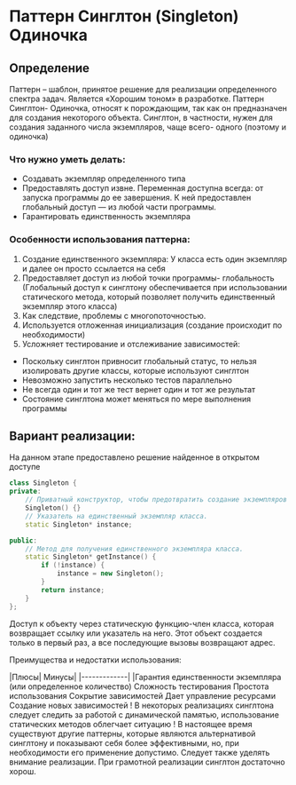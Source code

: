 # Паттерн Синглтон (Singleton) Одиночка
## Определение


Паттерн – шаблон, принятое решение для реализации определенного спектра задач. Является «Хорошим тоном» в разработке.
Паттерн Синглтон- Одиночка, относят к порождающим, так как он предназначен для создания некоторого объекта. Синглтон, в частности, нужен для создания заданного числа экземпляров, чаще всего- одного (поэтому и одиночка)

### Что нужно уметь делать:
-	Создавать экземпляр определенного типа
-	Предоставлять доступ извне. Переменная доступна всегда: от запуска программы до ее завершения. К ней предоставлен глобальный доступ — из любой части программы.
-	Гарантировать единственность экземпляра
### Особенности использования паттерна:
1.	Создание единственного экземпляра: У класса есть один экземпляр и далее он просто ссылается на себя
2.	Предоставляет доступ из любой точки программы- глобальность (Глобальный доступ к синглтону обеспечивается при использовании статического метода, который позволяет получить единственный экземпляр этого класса)
3.	Как следствие, проблемы с многопоточностью.
4.	Используется отложенная инициализация (создание происходит по необходимости)
5.	Усложняет тестирование и отслеживание зависимостей:
  - Поскольку синглтон привносит глобальный статус, то нельзя изолировать другие классы, которые используют синглтон
  - Невозможно запустить несколько тестов параллельно
  -	Не всегда один и тот же тест вернет один и тот же результат
  -	Состояние синглтона может меняться по мере выполнения программы
## Вариант реализации:


На данном этапе предоставлено решение найденное в открытом доступе


```C++
class Singleton {
private:
    // Приватный конструктор, чтобы предотвратить создание экземпляров извне.
    Singleton() {}
    // Указатель на единственный экземпляр класса.
    static Singleton* instance;

public:
    // Метод для получения единственного экземпляра класса.
    static Singleton* getInstance() {
        if (!instance) {
            instance = new Singleton();
        }
        return instance;
    }
};
```

 
Доступ к объекту через статическую функцию-член класса, которая возвращает ссылку или указатель на него. Этот объект создается только в первый раз, а все последующие вызовы возвращают адрес.


Преимущества и недостатки использования:


|Плюсы|	Минусы|
|-------------|
|Гарантия единственности экземпляра
(или определенное количество)	Сложность тестирования
Простота использования	Сокрытие зависимостей
Дает управление ресурсами	Создание новых зависимостей
! В некоторых реализациях синглтона следует следить за работой с динамической памятью, использование статических методов облегчает ситуацию !
В настоящее время существуют другие паттерны, которые являются альтернативой синглтону и показывают себя более эффективными, но, при необходимости его применение допустимо. Следует также уделять внимание реализации. При грамотной реализации синглтон достаточно хорош.

